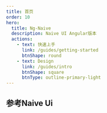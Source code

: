 ```yaml
---
title: 首页
order: 10
hero:
  title: Ng-Naive
  description: Naive UI Angular版本
  actions:
    - text: 快速上手
      link: /guides/getting-started
      btnShape: round
    - text: Design
      link: /guides/intro
      btnShape: square
      btnType: outline-primary-light
---
```


 ## 参考Naive Ui
